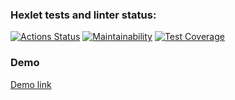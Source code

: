 ### Hexlet tests and linter status:
[![Actions Status](https://github.com/LexAeterna731/php-project-57/workflows/hexlet-check/badge.svg)](https://github.com/LexAeterna731/php-project-57/actions)
[![Maintainability](https://api.codeclimate.com/v1/badges/ba7e27a69dba45b86724/maintainability)](https://codeclimate.com/github/LexAeterna731/php-project-57/maintainability)
[![Test Coverage](https://api.codeclimate.com/v1/badges/ba7e27a69dba45b86724/test_coverage)](https://codeclimate.com/github/LexAeterna731/php-project-57/test_coverage)

### Demo
[Demo link](https://php-project-57-production-af3c.up.railway.app/)